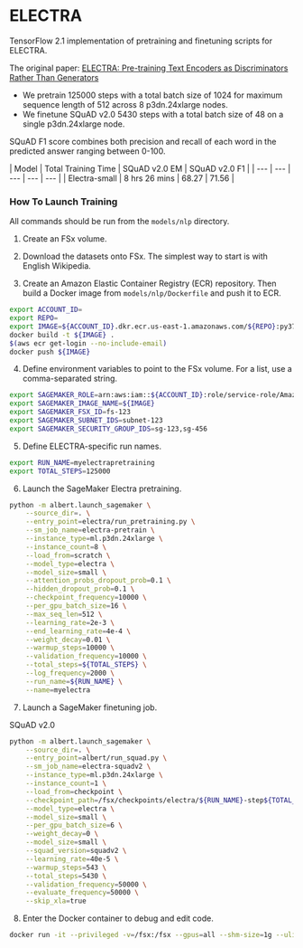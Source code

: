 
# ELECTRA

TensorFlow 2.1 implementation of pretraining and finetuning scripts for ELECTRA.

The original paper: [ELECTRA: Pre-training Text Encoders as Discriminators Rather Than Generators](https://arxiv.org/abs/2003.10555)

* We pretrain 125000 steps with a total batch size of 1024 for maximum sequence length of 512 across 8 p3dn.24xlarge nodes.
* We finetune SQuAD v2.0 5430 steps with a total batch size of 48 on a single p3dn.24xlarge node.

SQuAD F1 score combines both precision and recall of each word in the predicted answer ranging between 0-100.

| Model | Total Training Time | SQuAD v2.0 EM | SQuAD v2.0 F1 |
| --- | --- | --- | --- | --- |
| Electra-small | 8 hrs 26 mins | 68.27 | 71.56 |

### How To Launch Training

All commands should be run from the `models/nlp` directory.

1. Create an FSx volume.

2. Download the datasets onto FSx. The simplest way to start is with English Wikipedia.

3. Create an Amazon Elastic Container Registry (ECR) repository. Then build a Docker image from `models/nlp/Dockerfile` and push it to ECR.

```bash
export ACCOUNT_ID=
export REPO=
export IMAGE=${ACCOUNT_ID}.dkr.ecr.us-east-1.amazonaws.com/${REPO}:py37_tf211
docker build -t ${IMAGE} .
$(aws ecr get-login --no-include-email)
docker push ${IMAGE}
```

4. Define environment variables to point to the FSx volume. For a list, use a comma-separated string.

```bash
export SAGEMAKER_ROLE=arn:aws:iam::${ACCOUNT_ID}:role/service-role/AmazonSageMaker-ExecutionRole-20200101T123
export SAGEMAKER_IMAGE_NAME=${IMAGE}
export SAGEMAKER_FSX_ID=fs-123
export SAGEMAKER_SUBNET_IDS=subnet-123
export SAGEMAKER_SECURITY_GROUP_IDS=sg-123,sg-456
```

5. Define ELECTRA-specific run names.

```bash
export RUN_NAME=myelectrapretraining
export TOTAL_STEPS=125000

```
6. Launch the SageMaker Electra pretraining.

```bash
python -m albert.launch_sagemaker \
    --source_dir=. \
    --entry_point=electra/run_pretraining.py \
    --sm_job_name=electra-pretrain \
    --instance_type=ml.p3dn.24xlarge \
    --instance_count=8 \
    --load_from=scratch \
    --model_type=electra \
    --model_size=small \
    --attention_probs_dropout_prob=0.1 \
    --hidden_dropout_prob=0.1 \
    --checkpoint_frequency=10000 \
    --per_gpu_batch_size=16 \
    --max_seq_len=512 \
    --learning_rate=2e-3 \
    --end_learning_rate=4e-4 \
    --weight_decay=0.01 \
    --warmup_steps=10000 \
    --validation_frequency=10000 \
    --total_steps=${TOTAL_STEPS} \
    --log_frequency=2000 \
    --run_name=${RUN_NAME} \
    --name=myelectra
```

7. Launch a SageMaker finetuning job.


SQuAD v2.0

```bash
python -m albert.launch_sagemaker \
    --source_dir=. \
    --entry_point=albert/run_squad.py \
    --sm_job_name=electra-squadv2 \
    --instance_type=ml.p3dn.24xlarge \
    --instance_count=1 \
    --load_from=checkpoint \
    --checkpoint_path=/fsx/checkpoints/electra/${RUN_NAME}-step${TOTAL_STEPS}-discriminator \
    --model_type=electra \
    --model_size=small \
    --per_gpu_batch_size=6 \
    --weight_decay=0 \
    --model_size=small \
    --squad_version=squadv2 \
    --learning_rate=40e-5 \
    --warmup_steps=543 \
    --total_steps=5430 \
    --validation_frequency=50000 \
    --evaluate_frequency=50000 \
    --skip_xla=true
```

8. Enter the Docker container to debug and edit code.

```bash
docker run -it --privileged -v=/fsx:/fsx --gpus=all --shm-size=1g --ulimit memlock=-1 --ulimit stack=67108864 --rm ${IMAGE} /bin/bash
```